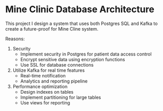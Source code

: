 # Mine Clinic Database Architecture

This project I design a system that uses both Postgres SQL and Kafka to create a future-proof for Mine Cline system.

Reasons:
1. Security
   - Implement security in Postgres for patient data access control
   - Encrypt sensitive data using encryption functions
   - Use SSL for database connections
2. Utilize Kafka for real time features
    - Real-time notification
    - Analytics and reporting pipeline
3. Performance optimization
   - Design indexes on tables
   - Implement partitioning for large tables
   - Use views for reporting 